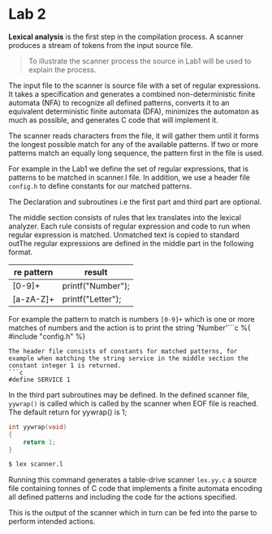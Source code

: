# Lab 2

**Lexical analysis** is the first step in the compilation process. A scanner produces a stream of tokens from the input source file.


>To illustrate the scanner process the source in Lab1 will be used to explain the process.

The input file to the scanner is source file with a set of regular expressions. It takes a specification and generates a combined non-deterministic finite automata (NFA) to recognize all defined patterns, converts it to an equivalent deterministic finite automata (DFA), minimizes the automaton as much as possible, and generates C code that will implement it.

The scanner reads characters from the file, it will gather them until it forms the 
longest possible match for any of the available patterns. If two or more patterns match 
an equally long sequence, the pattern first in the file is used.

For example in the Lab1 we define the set of regular expressions, that is patterns to be matched in scanner.l file.
In addition, we use a header file `config.h` to define constants for our matched patterns.     

The Declaration and subroutines i.e the first part and third part are optional.

The middle section consists of rules that lex translates into the lexical analyzer. Each rule consists of regular expression and code to run when regular expression is matched. 
Unmatched text is copied to standard outThe regular expressions are defined in the middle part in the following format.

| re pattern| result            |
|-----------|-------------------|
| [0-9]+    | printf("Number"); |
| [a-zA-Z]+ | printf("Letter"); |

For example the pattern to match is numbers `[0-9]+` which is one or more matches of numbers and the action is to print the string 'Number'```c
%{
     #include "config.h"
%}
```
The header file consists of constants for matched patterns, for example when matching the string service in the middle section the constant integer 1 is returned.
```c
#define SERVICE 1
```
In the third part subroutines may be defined. In the defined scanner file, `yywrap()` is called which is called by the scanner when EOF file is reached.  The default return for yywrap() is 1;

```c
int yywrap(void)
{
	return 1;
}
```

```bash
$ lex scanner.l
```
Running this command generates a table-drive scanner `lex.yy.c`  a source file containing tonnes of C 
code that implements a finite automata encoding all defined patterns and including the code for the actions specified. 

This is the output of the scanner which in turn can be fed into the parse to perform intended actions.